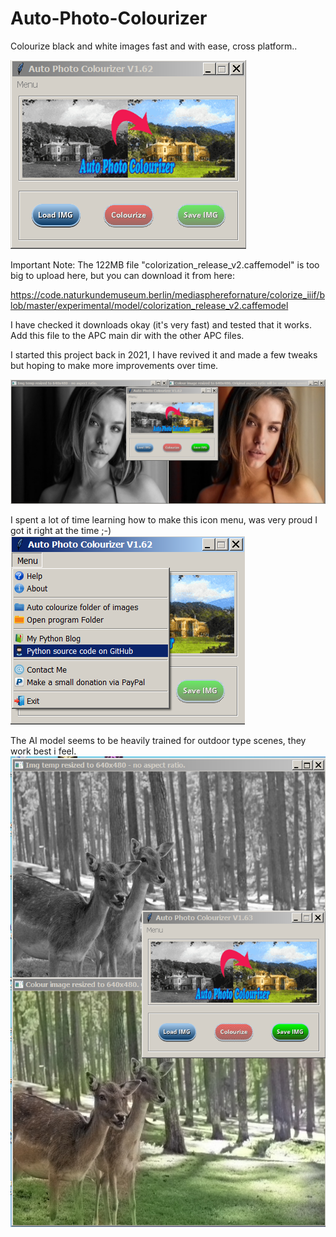 # Auto-Photo-Colourizer
Colourize black and white images fast and with ease, cross platform..

![Alt Text](https://github.com/Steve-Shambles/Auto-Photo-Colourizer/blob/main/screenshot-main-v162.png)

Important Note: The 122MB file "colorization_release_v2.caffemodel" is too big to upload here, but you can download it from here:

https://code.naturkundemuseum.berlin/mediaspherefornature/colorize_iiif/blob/master/experimental/model/colorization_release_v2.caffemodel

I have checked it downloads okay (it's very fast) and tested that it works. Add this file to the APC main dir with the other APC files.

I started this project back in 2021, I have revived it and made a few tweaks but hoping to make more improvements over time.

![Alt Text](https://github.com/Steve-Shambles/Auto-Photo-Colourizer/blob/main/screenshot-menu-colorizing-v162.png)


I spent a lot of time learning how to make this icon menu, was very proud I got it right at the time ;-)
![Alt Text](https://github.com/Steve-Shambles/Auto-Photo-Colourizer/blob/main/screenshot-menu-v162.png)


The AI model seems to be heavily trained for outdoor type scenes, they work best i feel.
![Alt Text](https://github.com/Steve-Shambles/Auto-Photo-Colourizer/blob/main/screenshot-deer-colourized.png)
